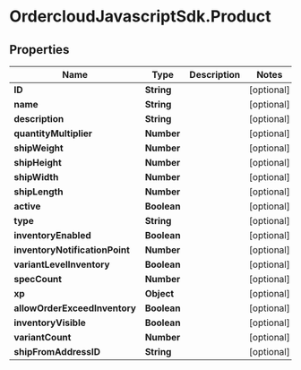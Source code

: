 # OrdercloudJavascriptSdk.Product

## Properties
Name | Type | Description | Notes
------------ | ------------- | ------------- | -------------
**ID** | **String** |  | [optional] 
**name** | **String** |  | [optional] 
**description** | **String** |  | [optional] 
**quantityMultiplier** | **Number** |  | [optional] 
**shipWeight** | **Number** |  | [optional] 
**shipHeight** | **Number** |  | [optional] 
**shipWidth** | **Number** |  | [optional] 
**shipLength** | **Number** |  | [optional] 
**active** | **Boolean** |  | [optional] 
**type** | **String** |  | [optional] 
**inventoryEnabled** | **Boolean** |  | [optional] 
**inventoryNotificationPoint** | **Number** |  | [optional] 
**variantLevelInventory** | **Boolean** |  | [optional] 
**specCount** | **Number** |  | [optional] 
**xp** | **Object** |  | [optional] 
**allowOrderExceedInventory** | **Boolean** |  | [optional] 
**inventoryVisible** | **Boolean** |  | [optional] 
**variantCount** | **Number** |  | [optional] 
**shipFromAddressID** | **String** |  | [optional] 


